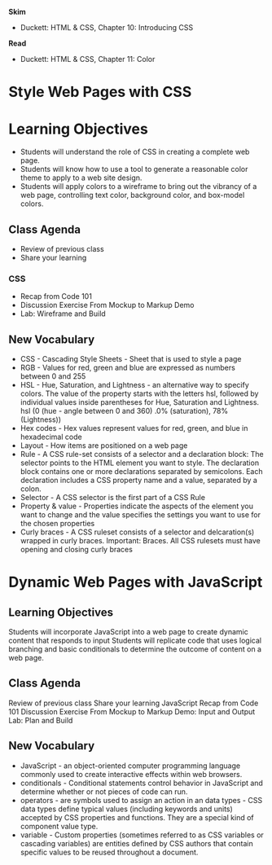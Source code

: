 **Skim**
- Duckett: HTML & CSS, Chapter 10: Introducing CSS

**Read**
- Duckett: HTML & CSS, Chapter 11: Color

# Style Web Pages with CSS
# Learning Objectives
- Students will understand the role of CSS in creating a complete web page.
- Students will know how to use a tool to generate a reasonable color theme to apply to a web site design.
- Students will apply colors to a wireframe to bring out the vibrancy of a web page, controlling text color, background color, and box-model colors.
## Class Agenda
- Review of previous class
- Share your learning
### CSS
- Recap from Code 101
- Discussion Exercise
From Mockup to Markup
Demo
- Lab: Wireframe and Build
## New Vocabulary
- CSS - Cascading Style Sheets - Sheet that is used to style a page
- RGB - Values for red, green and blue are expressed as numbers between 0 and 255
- HSL - Hue, Saturation, and Lightness  - an alternative way to specify colors.  The value of the property starts with the letters hsl, followed by individual values inside parentheses for Hue, Saturation and Lightness.  hsl (0 (hue - angle between 0 and 360) .0% (saturation), 78% (Lightness))
- Hex codes - Hex values represent values for red, green, and blue in hexadecimal code
- Layout - How items are positioned on a web page
- Rule - A CSS rule-set consists of a selector and a declaration block: The selector points to the HTML element you want to style. The declaration block contains one or more declarations separated by semicolons. Each declaration includes a CSS property name and a value, separated by a colon.
- Selector - A CSS selector is the first part of a CSS Rule
- Property & value - Properties indicate the aspects of the element you want to change and the value specifies the settings you want to use for the chosen properties
- Curly braces - A CSS ruleset consists of a selector and delcaration(s) wrapped in curly braces. Important: Braces. All CSS rulesets must have opening and closing curly braces


# Dynamic Web Pages with JavaScript
## Learning Objectives
Students will incorporate JavaScript into a web page to create dynamic content that responds to input
Students will replicate code that uses logical branching and basic conditionals to determine the outcome of content on a web page.
## Class Agenda
Review of previous class
Share your learning
JavaScript
Recap from Code 101
Discussion Exercise
From Mockup to Markup
Demo: Input and Output
Lab: Plan and Build
## New Vocabulary
- JavaScript - an object-oriented computer programming language commonly used to create interactive effects within web browsers.
- conditionals - Conditional statements control behavior in JavaScript and determine whether or not pieces of code can run.
- operators - are symbols used to assign an action in an
data types - CSS data types define typical values (including keywords and units) accepted by CSS properties and functions. They are a special kind of component value type.
- variable - Custom properties (sometimes referred to as CSS variables or cascading variables) are entities defined by CSS authors that contain specific values to be reused throughout a document.
